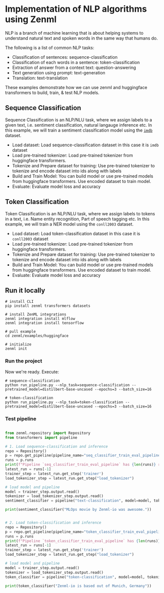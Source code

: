 # Implementation of NLP algorithms using Zenml

NLP is a branch of machine learning that is about helping systems to understand natural text and spoken words in the same way that humans do.

The following is a list of common NLP tasks:

- Classification of sentences: sequence-classification
- Classification of each words in a sentence: token-classification
- Extraction of answer from a context text: question-answering
- Text generation using prompt: text-generation
- Translation: text-translation

These examples demonstrate how we can use zenml and huggingface transformers to build, train, & test NLP models.

## Sequence Classification

Sequence Classification is an NLP/NLU task, where we assign labels to a given text, i.e. sentiment classification, natural langauge inference etc. In this example, we will train a sentiment classification model using the [`imdb`](https://www.kaggle.com/lakshmi25npathi/imdb-dataset-of-50k-movie-reviews) dataset.

- Load dataset: Load sequence-classification dataset in this case it is `imdb` dataset
- Load pre-trained tokenizer: Load pre-trained tokenizer from huggingface transformers.
- Tokenize and Prepare dataset for training: Use pre-trained tokenizer to tokenize and encode dataset into ids along with labels
- Build and Train Model: You can build model or use pre-trained models from huggingface transformers. Use encoded dataset to train model.
- Evaluate: Evaluate model loss and accuracy


## Token Classification

Token Classification is an NLP/NLU task, where we assign labels to tokens in a text, i.e. Name entity recognition, Part of speech tagging etc. In this example, we will train a NER model using the `conll2003` dataset.

- Load dataset: Load token-classification dataset in this case it is `conll2003` dataset
- Load pre-trained tokenizer: Load pre-trained tokenizer from huggingface transformers.
- Tokenize and Prepare dataset for training: Use pre-trained tokenizer to tokenize and encode dataset into ids along with labels
- Build and Train Model: You can build model or use pre-trained models from huggingface transformers. Use encoded dataset to train model.
- Evaluate: Evaluate model loss and accuracy

## Run it locally

```shell
# install CLI
pip install zenml transformers datasets

# install ZenML integrations
zenml integration install mlflow
zenml integration install tensorflow

# pull example
cd zenml/examples/huggingface

# initialize
zenml init
```

### Run the project
Now we're ready. Execute:

```shell
# sequence-classification
python run_pipeline.py --nlp_task=sequence-classification --pretrained_model=distilbert-base-uncased --epochs=3 --batch_size=16

# token-classification
python run_pipeline.py --nlp_task=token-classification --pretrained_model=distilbert-base-uncased --epochs=3 --batch_size=16
```

### Test pipeline

```python

from zenml.repository import Repository
from transformers import pipeline

# 1. Load sequence-classification and inference
repo = Repository()
p = repo.get_pipeline(pipeline_name="seq_classifier_train_eval_pipeline")
runs = p.runs
print(f"Pipeline `seq_classifier_train_eval_pipeline` has {len(runs)} run(s)")
latest_run = runs[-1]
trainer_step = latest_run.get_step('trainer')
load_tokenizer_step = latest_run.get_step("load_tokenizer")

# load model and pipeline
model = trainer_step.output.read()
tokenizer = load_tokenizer_step.output.read()
sentiment_classifier = pipeline("text-classification", model=model, tokenizer=tokenizer)

print(sentiment_classifier("MLOps movie by Zenml-io was awesome."))


# 2. Load token-classification and inference
repo = Repository()
p = repo.get_pipeline(pipeline_name="token_classifier_train_eval_pipeline")
runs = p.runs
print(f"Pipeline `token_classifier_train_eval_pipeline` has {len(runs)} run(s)")
latest_run = runs[-1]
trainer_step = latest_run.get_step('trainer')
load_tokenizer_step = latest_run.get_step("load_tokenizer")

# load model and pipeline
model = trainer_step.output.read()
tokenizer = load_tokenizer_step.output.read()
token_classifier = pipeline("token-classification", model=model, tokenizer=tokenizer)

print(token_classifier("Zenml-io is based out of Munich, Germany"))
```